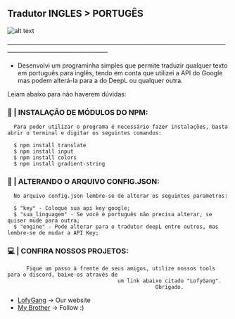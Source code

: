 ## Tradutor INGLES > PORTUGÊS 


   ![alt text](https://media.discordapp.net/attachments/1030422153348255784/1039623470318899270/Screenshot_1.png)

─────────────────────────────────────────────────────────────────────────

+ Desenvolvi um programinha simples que permite traduzir qualquer texto em português para inglês, tendo em conta que utilizei a API do Google mas podem alterá-la para a do DeepL ou qualquer outra. 

Leiam abaixo para não haverem dúvidas:

### 🚀 | INSTALAÇÃO DE MÓDULOS DO NPM:



```shell
  Para poder utilizar o programa é necessário fazer instalações, basta abrir o terminal e digitar os seguintes comandos:
  
  $ npm install translate
  $ npm install input
  $ npm install colors
  $ npm install gradient-string
```

### 🔧 | ALTERANDO O ARQUIVO CONFIG.JSON:

```shell
  No arquivo config.json lembre-se de alterar os seguintes parametros:

  $ "key" - Coloque sua api key google;
  $ "sua_linguagem" - Se você é português não precisa alterar, se quiser mude para outra;
  $ "engine" - Pode alterar para o tradutor deepL entre outros, mas lembre-se de mudar a API Key;
```


### 💻 | CONFIRA NOSSOS PROJETOS:

```shell
      Fique um passo à frente de seus amigos, utilize nossos tools para o discord, baixe-os através de 
                                   um link abaixo citado "LofyGang".
                                               Obrigado.
```

+ [LofyGang](https://lofy.glitch.me/Gang/index.html) -> Our website
+ [My Brother](https://github.com/ppolar0) -> Follow :)
